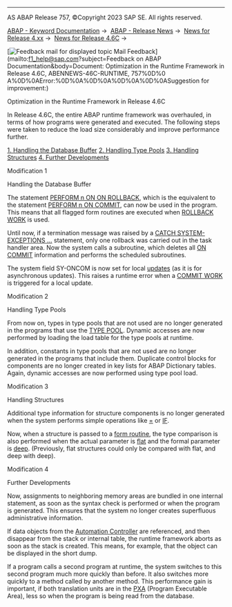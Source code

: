   

* * *

AS ABAP Release 757, ©Copyright 2023 SAP SE. All rights reserved.

[ABAP - Keyword Documentation](https://help.sap.com/doc/abapdocu_757_index_htm/7.57/en-US/abenabap.htm) →  [ABAP - Release News](https://help.sap.com/doc/abapdocu_757_index_htm/7.57/en-US/abennews.htm) →  [News for Release 4.xx](https://help.sap.com/doc/abapdocu_757_index_htm/7.57/en-US/abennews-4.htm) →  [News for Release 4.6C](https://help.sap.com/doc/abapdocu_757_index_htm/7.57/en-US/abennews-46c.htm) → 

 [![](Mail.gif?object=Mail.gif&sap-language=EN "Feedback mail for displayed topic") Mail Feedback](mailto:f1_help@sap.com?subject=Feedback on ABAP Documentation&body=Document: Optimization in the Runtime Framework in Release 4.6C, ABENNEWS-46C-RUNTIME, 757%0D%0
A%0D%0AError:%0D%0A%0D%0A%0D%0A%0D%0ASuggestion for improvement:)

Optimization in the Runtime Framework in Release 4.6C

In Release 4.6C, the entire ABAP runtime framework was overhauled, in terms of how programs were generated and executed. The following steps were taken to reduce the load size considerably and improve performance further.

[1\. Handling the Database Buffer](#!ABAP_MODIFICATION_1@1@)
[2\. Handling Type Pools](#!ABAP_MODIFICATION_2@2@)
[3\. Handling Structures](#!ABAP_MODIFICATION_3@3@)
[4\. Further Developments](#!ABAP_MODIFICATION_4@4@)

Modification 1   

Handling the Database Buffer

The statement [PERFORM n ON ON ROLLBACK](https://help.sap.com/doc/abapdocu_757_index_htm/7.57/en-US/abapperform.htm), which is the equivalent to the statement [PERFORM n ON COMMIT](https://help.sap.com/doc/abapdocu_757_index_htm/7.57/en-US/abapperform.htm), can now be used in the program. This means that all flagged form routines are executed when [ROLLBACK WORK](https://help.sap.com/doc/abapdocu_757_index_htm/7.57/en-US/abaprollback.htm) is used.

Until now, if a termination message was raised by a [CATCH SYSTEM-EXCEPTIONS ...](https://help.sap.com/doc/abapdocu_757_index_htm/7.57/en-US/abapcatch_sys.htm) statement, only one rollback was carried out in the task handler area. Now the system calls a subroutine, which deletes all [ON COMMIT](https://help.sap.com/doc/abapdocu_757_index_htm/7.57/en-US/abapperform.htm) information and performs the scheduled subroutines.

The system field SY-ONCOM is now set for local [updates](https://help.sap.com/doc/abapdocu_757_index_htm/7.57/en-US/abenupdate_glosry.htm "Glossary Entry") (as it is for asynchronous updates). This raises a runtime error when a [COMMIT WORK](https://help.sap.com/doc/abapdocu_757_index_htm/7.57/en-US/abapcommit.htm) is triggered for a local update.

Modification 2   

Handling Type Pools

From now on, types in type pools that are not used are no longer generated in the programs that use the [TYPE POOL](https://help.sap.com/doc/abapdocu_757_index_htm/7.57/en-US/abaptype-pool.htm). Dynamic accesses are now performed by loading the load table for the type pools at runtime.

In addition, constants in type pools that are not used are no longer generated in the programs that include them. Duplicate control blocks for components are no longer created in key lists for ABAP Dictionary tables. Again, dynamic accesses are now performed using type pool load.

Modification 3   

Handling Structures

Additional type information for structure components is no longer generated when the system performs simple operations like [\=](https://help.sap.com/doc/abapdocu_757_index_htm/7.57/en-US/abapmove.htm) or [IF](https://help.sap.com/doc/abapdocu_757_index_htm/7.57/en-US/abapif.htm).

Now, when a structure is passed to a [form routine](https://help.sap.com/doc/abapdocu_757_index_htm/7.57/en-US/abapform.htm), the type comparison is also performed when the actual parameter is [flat](https://help.sap.com/doc/abapdocu_757_index_htm/7.57/en-US/abenflat_glosry.htm "Glossary Entry") and the formal parameter is [deep](https://help.sap.com/doc/abapdocu_757_index_htm/7.57/en-US/abendeep_glosry.htm "Glossary Entry"). (Previously, flat structures could only be compared with flat, and deep with deep).

Modification 4   

Further Developments

Now, assignments to neighboring memory areas are bundled in one internal statement, as soon as the syntax check is performed or when the program is generated. This ensures that the system no longer creates superfluous administrative information.

If data objects from the [Automation Controller](https://help.sap.com/doc/abapdocu_757_index_htm/7.57/en-US/abenole2.htm) are referenced, and then disappear from the stack or internal table, the runtime framework aborts as soon as the stack is created. This means, for example, that the object can be displayed in the short dump.

If a program calls a second program at runtime, the system switches to this second program much more quickly than before. It also switches more quickly to a method called by another method. This performance gain is important, if both translation units are in the [PXA](https://help.sap.com/doc/abapdocu_757_index_htm/7.57/en-US/abenpxa_glosry.htm "Glossary Entry") (Program Executable Area), less so when the program is being read from the database.